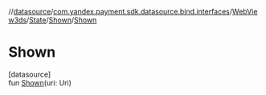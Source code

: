 //[datasource](../../../../../index.md)/[com.yandex.payment.sdk.datasource.bind.interfaces](../../../index.md)/[WebView3ds](../../index.md)/[State](../index.md)/[Shown](index.md)/[Shown](-shown.md)

# Shown

[datasource]\
fun [Shown](-shown.md)(uri: Uri)
